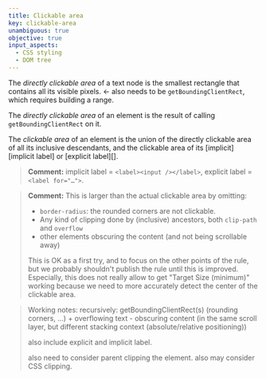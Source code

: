 ```yaml
---
title: Clickable area
key: clickable-area
unambiguous: true
objective: true
input_aspects:
  - CSS styling
  - DOM tree
---
```


The _directly clickable area_ of a text node is the smallest rectangle that contains all its visible pixels. <- also needs to be `getBoundingClientRect`, which requires building a range.

The _directly clickable area_ of an element is the result of calling `getBoundingClientRect` on it.

The _clickable area_ of an element is the union of the directly clickable area of all its inclusive descendants, and the clickable area of its [implicit][implicit label] or [explicit label][].

> **Comment:** implicit label = `<label><input /></label>`, explicit label = `<label for="…">`.

> **Comment:** This is larger than the actual clickable area by omitting:
>
> - `border-radius`: the rounded corners are not clickable.
> - Any kind of clipping done by (inclusive) ancestors, both `clip-path` and `overflow`
> - other elements obscuring the content (and not being scrollable away)
>
> This is OK as a first try, and to focus on the other points of the rule, but we probably shouldn't publish the rule until this is improved. Especially, this does not really allow to get "Target Size (minimum)" working because we need to more accurately detect the center of the clickable area.

> Working notes:
> recursively: getBoundingClientRect(s) (rounding corners, ...) + overflowing text - obscuring content (in the same scroll layer, but different stacking context (absolute/relative positioning))
>
> also include explicit and implicit label.
>
> also need to consider parent clipping the element.
> also may consider CSS clipping.
